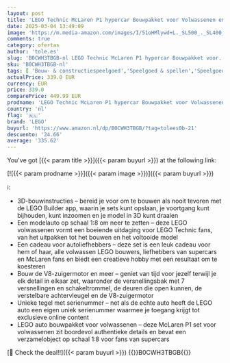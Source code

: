 ```yaml
---
layout: post
title: 'LEGO Technic McLaren P1 hypercar Bouwpakket voor Volwassenen en Decoratie  Modelauto op Schaal om te Verzamelen met V8-zuigermotor en 7 versnellingen  Cadeau voor Hem en Haar 42172'
date: 2025-03-04 13:49:09
image: 'https://m.media-amazon.com/images/I/51oHMlywd+L._SL500_._SL400_.jpg'
comments: true
category: ofertas
author: 'tole.es'
slug: 'B0CWH3TBGB-nl LEGO Technic McLaren P1 hypercar Bouwpakket voor...'
sku: 'B0CWH3TBGB-nl'
tags: [ 'Bouw- & constructiespeelgoed','Speelgoed & spellen','Speelgoedbouwsets','lego','🇳🇱', ]
actualPrice: 339.0 EUR
currency: EUR
price: 339.0
comparePrice: 449.99 EUR
prodname: 'LEGO Technic McLaren P1 hypercar Bouwpakket voor Volwassenen en Decoratie  Modelauto op Schaal om te Verzamelen met V8-zuigermotor en 7 versnellingen  Cadeau voor Hem en Haar 42172'
country: 'nl'
flag: '🇳🇱'
brand: 'LEGO'
buyurl: 'https://www.amazon.nl/dp/B0CWH3TBGB/?tag=tolees0b-21'
descuento: '24.66'
average: '335.62'
---
```


You've got [{{< param title >}}]({{< param buyurl >}}) at the following link:

[![{{< param prodname >}}]({{< param image >}})]({{< param buyurl >}})

ℹ️:

- 3D-bouwinstructies – bereid je voor om te bouwen als nooit tevoren met de LEGO Builder app, waarin je sets kunt opslaan, je voortgang kunt bijhouden, kunt inzoomen en je model in 3D kunt draaien
- Een modelauto op schaal 1:8 om neer te zetten – deze LEGO volwassenen vormt een boeiende uitdaging voor LEGO Technic fans, van het uitpakken tot het bouwen en het voltooide model
- Een cadeau voor autoliefhebbers – deze set is een leuk cadeau voor hem of haar, alle volwassen LEGO bouwers, liefhebbers van supercars en McLaren fans en biedt een creatieve hobby met een resultaat om te koesteren
- Bouw de V8-zuigermotor en meer – geniet van tijd voor jezelf terwijl je elk detail in elkaar zet, waaronder de versnellingsbak met 7 versnellingen en schakeltrommel, de deuren die open kunnen, de verstelbare achtervleugel en de V8-zuigermotor
- Unieke tegel met serienummer – net als de echte auto heeft de LEGO auto een eigen uniek serienummer waarmee je toegang krijgt tot exclusieve online content
- LEGO auto bouwpakket voor volwassenen – deze McLaren P1 set voor volwassenen zit boordevol authentieke details en bevat een verzamelobject op schaal 1:8 voor fans van supercars

[🛒 Check the deal!!]({{< param buyurl >}})
{{<world>}}B0CWH3TBGB{{</world>}}
